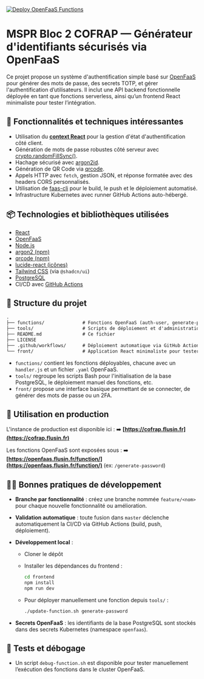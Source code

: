 [![Deploy OpenFaaS Functions](https://github.com/jul-fls/mspr-bloc2-cofrap/actions/workflows/deploy.yml/badge.svg)](https://github.com/jul-fls/mspr-bloc2-cofrap/actions/workflows/deploy.yml)

# MSPR Bloc 2 COFRAP — Générateur d'identifiants sécurisés via OpenFaaS

Ce projet propose un système d'authentification simple basé sur [OpenFaaS](https://www.openfaas.com/) pour générer des mots de passe, des secrets TOTP, et gérer l'authentification d’utilisateurs. Il inclut une API backend fonctionnelle déployée en tant que fonctions serverless, ainsi qu’un frontend React minimaliste pour tester l’intégration.

## 🧠 Fonctionnalités et techniques intéressantes

* Utilisation du **[context React](https://react.dev/reference/react/createContext)** pour la gestion d'état d'authentification côté client.
* Génération de mots de passe robustes côté serveur avec [crypto.randomFillSync()](https://nodejs.org/api/crypto.html#cryptorandomfillsyncbuffer-offset-size).
* Hachage sécurisé avec [argon2id](https://github.com/ranisalt/node-argon2).
* Génération de QR Code via [qrcode](https://github.com/soldair/node-qrcode).
* Appels HTTP avec `fetch`, gestion JSON, et réponse formatée avec des headers CORS personnalisés.
* Utilisation de [faas-cli](https://docs.openfaas.com/cli/) pour le build, le push et le déploiement automatisé.
* Infrastructure Kubernetes avec runner GitHub Actions auto-hébergé.

## 📦 Technologies et bibliothèques utilisées

* [React](https://react.dev/)
* [OpenFaaS](https://www.openfaas.com/)
* [Node.js](https://nodejs.org/)
* [argon2 (npm)](https://www.npmjs.com/package/argon2)
* [qrcode (npm)](https://www.npmjs.com/package/qrcode)
* [lucide-react (icônes)](https://lucide.dev/)
* [Tailwind CSS](https://tailwindcss.com/) (via `@shadcn/ui`)
* [PostgreSQL](https://www.postgresql.org/)
* CI/CD avec [GitHub Actions](https://docs.github.com/actions)

## 📁 Structure du projet

```txt
.
├── functions/              # Fonctions OpenFaaS (auth-user, generate-password, generate-2fa)
├── tools/                  # Scripts de déploiement et d'administration (update-function.sh, init-db.sh, etc.)
├── README.md               # Ce fichier
├── LICENSE
├── .github/workflows/      # Déploiement automatique via GitHub Actions
└── front/                  # Application React minimaliste pour tester l'authentification
```

* `functions/` contient les fonctions déployables, chacune avec un `handler.js` et un fichier `.yaml` OpenFaaS.
* `tools/` regroupe les scripts Bash pour l'initialisation de la base PostgreSQL, le déploiement manuel des fonctions, etc.
* `front/` propose une interface basique permettant de se connecter, de générer des mots de passe ou un 2FA.

## 🚀 Utilisation en production

L'instance de production est disponible ici :
➡️ **[https://cofrap.flusin.fr](https://cofrap.flusin.fr)**

Les fonctions OpenFaaS sont exposées sous :
➡️ **[https://openfaas.flusin.fr/function/](https://openfaas.flusin.fr/function/)** (ex: `/generate-password`)

## 🧑‍💻 Bonnes pratiques de développement

* **Branche par fonctionnalité** : créez une branche nommée `feature/<nom>` pour chaque nouvelle fonctionnalité ou amélioration.

* **Validation automatique** : toute fusion dans `master` déclenche automatiquement la CI/CD via GitHub Actions (build, push, déploiement).

* **Développement local** :

  * Cloner le dépôt
  * Installer les dépendances du frontend :

    ```bash
    cd frontend
    npm install
    npm run dev
    ```
  * Pour déployer manuellement une fonction depuis `tools/` :

    ```bash
    ./update-function.sh generate-password
    ```

* **Secrets OpenFaaS** : les identifiants de la base PostgreSQL sont stockés dans des secrets Kubernetes (namespace `openfaas`).

## 🧪 Tests et débogage

* Un script `debug-function.sh` est disponible pour tester manuellement l’exécution des fonctions dans le cluster OpenFaaS.

